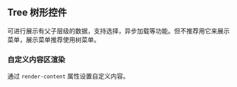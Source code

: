 <div class="demo-header">
<p class="overviewicon">
  <span class="wapi-navigation-tree"/>
</p>

## Tree 树形控件

<nova-uxlink widget-name="Tree"></nova-uxlink>

可进行展示有父子层级的数据，支持选择，异步加载等功能。但不推荐用它来展示菜单，展示菜单推荐使用树菜单。
</div>

### 自定义内容区渲染

通过 `render-content` 属性设置自定义内容。

<nova-demo-view link="tree/render-content"></nova-demo-view>

<br>
